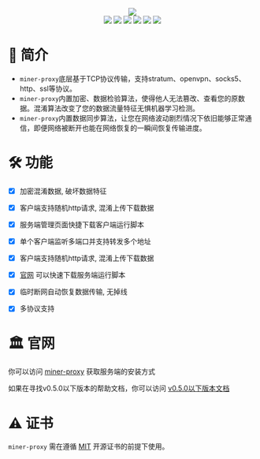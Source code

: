 <p align="center">
<a title="Require Go Version" target="_blank" href="https://perrorone.github.io/miner-proxy/">
<img src="https://github.com/PerrorOne/miner-proxy/blob/master/images/logo.png?raw=true"/>
</a>
<br/>
<a title="Build Status" target="_blank" href="https://github.com/PerrorOne/miner-proxy/actions?query=workflow%3ABuild+Release"><img src="https://img.shields.io/github/workflow/status/PerrorOne/miner-proxy/Build%20Release?style=flat-square&logo=github-actions" /></a>
<a title="Supported Platforms" target="_blank" href="https://github.com/PerrorOne/miner-proxy"><img src="https://img.shields.io/badge/platform-Linux%20%7C%20FreeBSD%20%7C%20Windows%7C%20Mac-549688?style=flat-square&logo=launchpad" /></a>
<a title="Require Go Version" target="_blank" href="https://github.com/PerrorOne/miner-proxy"><img src="https://img.shields.io/badge/go-%3E%3D1.17-30dff3?style=flat-square&logo=go" /></a>
<a title="Release" target="_blank" href="https://github.com/PerrorOne/miner-proxy/releases"><img src="https://img.shields.io/github/v/release/PerrorOne/miner-proxy.svg?color=161823&style=flat-square&logo=smartthings" /></a>
<a title="Tag" target="_blank" href="https://github.com/PerrorOne/miner-proxy/tags"><img src="https://img.shields.io/github/v/tag/PerrorOne/miner-proxy?color=%23ff8936&logo=fitbit&style=flat-square" /></a>
<a title="Chat Room" target="_blank" href="https://jq.qq.com/?_wv=1027&k=xh9ZfSix"><img src="https://camo.githubusercontent.com/af90fa146b13bd7b4b66364b1b57b66e5159b1e677e22beb50109493cf347de5/687474703a2f2f636c6c6765656b2e6769746875622e696f2f7376672f69636f2f71712e737667" /></a>
</p>

# 📃 简介
* `miner-proxy`底层基于TCP协议传输，支持stratum、openvpn、socks5、http、ssl等协议。
* `miner-proxy`内置加密、数据检验算法，使得他人无法篡改、查看您的原数据。混淆算法改变了您的数据流量特征无惧机器学习检测。
* `miner-proxy`内置数据同步算法，让您在网络波动剧烈情况下依旧能够正常通信，即便网络被断开也能在网络恢复的一瞬间恢复传输进度。

# 🛠️ 功能
- [x] 加密混淆数据, 破坏数据特征
- [x] 客户端支持随机http请求, 混淆上传下载数据
- [x] 服务端管理页面快捷下载客户端运行脚本
- [x] 单个客户端监听多端口并支持转发多个地址
- [x] 客户端支持随机http请求, 混淆上传下载数据
- [x] [官网](https://perrorone.github.io/miner-proxy/) 可以快速下载服务端运行脚本
- [x] 临时断网自动恢复数据传输, 无掉线
- [x] 多协议支持




# 🏛 官网
你可以访问 [miner-proxy](https://perrorone.github.io/miner-proxy/) 获取服务端的安装方式

如果在寻找v0.5.0以下版本的帮助文档，你可以访问 [v0.5.0以下版本文档](https://github.com/PerrorOne/miner-proxy/tree/v0.4.0)

# ⚠️ 证书
`miner-proxy` 需在遵循 [MIT](https://github.com/PerrorOne/miner-proxy/blob/master/LICENSE) 开源证书的前提下使用。